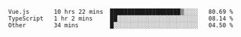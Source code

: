 <!--START_SECTION:waka-->

```text
Vue.js       10 hrs 22 mins  ████████████████████▒░░░░   80.69 %
TypeScript   1 hr 2 mins     ██░░░░░░░░░░░░░░░░░░░░░░░   08.14 %
Other        34 mins         █░░░░░░░░░░░░░░░░░░░░░░░░   04.50 %
```

<!--END_SECTION:waka-->
